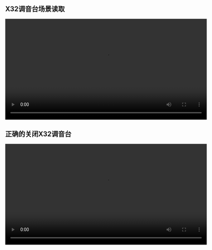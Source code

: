 
## X32调音台场景读取
<video src="video/X32_LoadScene.mp4" controls="controls" width="640" height="320">您的浏览器不支持播放该视频！</video>



## 正确的关闭X32调音台
<video src="video/X32_Poweroff.mp4" controls="controls" width="640" height="320">您的浏览器不支持播放该视频！</video>

